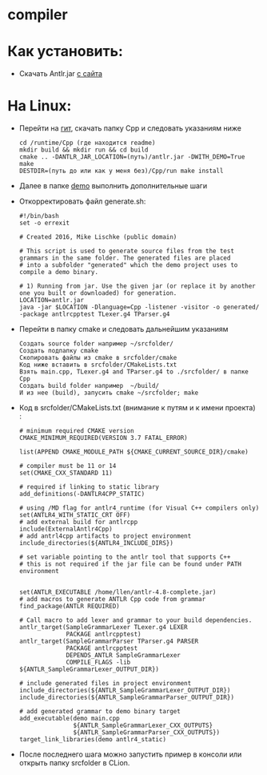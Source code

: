 # compiler

# Как установить:

 - Скачать Antlr.jar [с сайта](https://www.antlr.org/download/antlr-4.8-complete.jar)
 
# На Linux:

- Перейти на [гит](https://github.com/antlr/antlr4/tree/master/runtime/Cpp), скачать папку Cpp и следовать указаниям ниже

      cd /runtime/Cpp (где находится readme)
      mkdir build && mkdir run && cd build
      cmake .. -DANTLR_JAR_LOCATION=(путь)/antlr.jar -DWITH_DEMO=True
      make
      DESTDIR=(путь до или как у меня без)/Cpp/run make install
      
- Далее в папке [demo](https://github.com/antlr/antlr4/tree/master/runtime/Cpp/demo) выполнить дополнительные шаги

- Откорректировать файл generate.sh:

      #!/bin/bash
      set -o errexit

      # Created 2016, Mike Lischke (public domain)

      # This script is used to generate source files from the test grammars in the same folder. The generated files are placed
      # into a subfolder "generated" which the demo project uses to compile a demo binary.

      # 1) Running from jar. Use the given jar (or replace it by another one you built or downloaded) for generation.
      LOCATION=antlr.jar
      java -jar $LOCATION -Dlanguage=Cpp -listener -visitor -o generated/ -package antlrcpptest TLexer.g4 TParser.g4

      
- Перейти в папку cmake и следовать дальнейшим указаниям

      Создать source folder например ~/srcfolder/
      Создать подпапку cmake
      Скопировать файлы из cmake в srcfolder/cmake
      Код ниже вставить в srcfolder/CMakeLists.txt
      Взять main.cpp, TLexer.g4 and TParser.g4 to ./srcfolder/ в папке Cpp
      Создать build folder например  ~/build/
      И из нее (build), запусить cmake ~/srcfolder; make
      
- Код в srcfolder/CMakeLists.txt (внимание к путям и к имени проекта) :      

      # minimum required CMAKE version
      CMAKE_MINIMUM_REQUIRED(VERSION 3.7 FATAL_ERROR)

      list(APPEND CMAKE_MODULE_PATH ${CMAKE_CURRENT_SOURCE_DIR}/cmake)

      # compiler must be 11 or 14
      set(CMAKE_CXX_STANDARD 11)

      # required if linking to static library
      add_definitions(-DANTLR4CPP_STATIC)

      # using /MD flag for antlr4_runtime (for Visual C++ compilers only)
      set(ANTLR4_WITH_STATIC_CRT OFF)
      # add external build for antlrcpp
      include(ExternalAntlr4Cpp)
      # add antrl4cpp artifacts to project environment
      include_directories(${ANTLR4_INCLUDE_DIRS})

      # set variable pointing to the antlr tool that supports C++
      # this is not required if the jar file can be found under PATH environment

      
      set(ANTLR_EXECUTABLE /home/llen/antlr-4.8-complete.jar)
      # add macros to generate ANTLR Cpp code from grammar
      find_package(ANTLR REQUIRED)

      # Call macro to add lexer and grammar to your build dependencies.
      antlr_target(SampleGrammarLexer TLexer.g4 LEXER
                   PACKAGE antlrcpptest)
      antlr_target(SampleGrammarParser TParser.g4 PARSER
                   PACKAGE antlrcpptest
                   DEPENDS_ANTLR SampleGrammarLexer
                   COMPILE_FLAGS -lib ${ANTLR_SampleGrammarLexer_OUTPUT_DIR})

      # include generated files in project environment
      include_directories(${ANTLR_SampleGrammarLexer_OUTPUT_DIR})
      include_directories(${ANTLR_SampleGrammarParser_OUTPUT_DIR})

      # add generated grammar to demo binary target
      add_executable(demo main.cpp
                     ${ANTLR_SampleGrammarLexer_CXX_OUTPUTS}
                     ${ANTLR_SampleGrammarParser_CXX_OUTPUTS})
      target_link_libraries(demo antlr4_static)

- После последнего шага можно запустить пример в консоли или открыть папку srcfolder в CLion.
